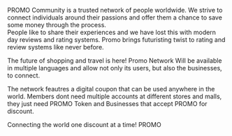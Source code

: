 PROMO Community is a trusted network of people worldwide.  We strive to connect individuals around their passions and offer them a chance to save some money through the process.  
People like to share their experiences and we have lost this with modern day reviews and rating systems.
Promo brings futuristing twist to rating and review systems like never before. 

The future of shopping and travel is here!
Promo Network Will be available in multiple languages and allow not only its users, but also the businesses, to connect.

The network feautres a digital coupon that can be used anywhere in the world.  Members dont need multiple accounts at different stores and malls, they just need PROMO Token and Businesses that accept PROMO for discount.

Connecting the world one discount at a time! PROMO
